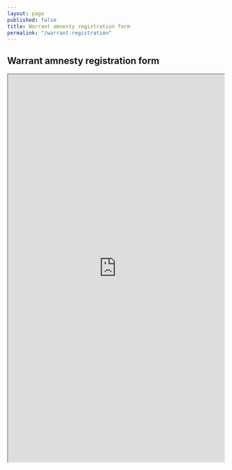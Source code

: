 ```yaml
---
layout: page
published: false
title: Warrant amnesty registration form
permalink: "/warrant-registration"
---
```


## Warrant amnesty registration form

<iframe src="http://dit-webtest-01/drfcc/wf.aspx" width="100%" height="900px" seamless="seamless"></iframe>